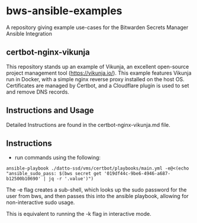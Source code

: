 # bws-ansible-examples

A repository giving example use-cases for the Bitwarden Secrets Manager Ansible Integration

## certbot-nginx-vikunja

This repository stands up an example of Vikunja, an excellent open-source project management tool (<https://vikunja.io/>).
This example features Vikunja run in Docker, with a simple nginx reverse proxy installed on the host OS.
Certificates are managed by Certbot, and a Cloudflare plugin is used to set and remove DNS records.

## Instructions and Usage

Detailed Instructions are found in the certbot-nginx-vikunja.md file.

## Instructions

- run commands using the following:

`ansible-playbook ./datto-ssd/vms/certbot/playbooks/main.yml -e@<(echo "ansible_sudo_pass: $(bws secret get '019df44c-9be6-4946-a687-b12500b10690' | jq -r '.value')")`

The -e flag creates a sub-shell, which looks up the sudo password for the user from bws, and then passes this into the ansible playbook, allowing for non-interactive sudo usage.

This is equivalent to running the -k flag in interactive mode.
